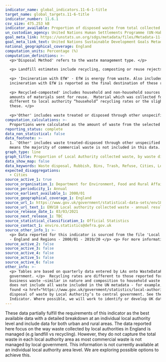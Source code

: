 ```yaml
---
indicator_name: global_indicators.11-6-1-title
target_name: global_targets.11-6-title
indicator_number: 11.6.1
csv_size: 475.253 kB
indicator_available: Proportion of disposed waste from total collected waste, by disposal method, region and waste collection authority
un_custodian_agency: United Nations Human Settlements Programme (UN-Habitat), United Nations Statistics Division (UNSD)
goal_meta_link: https://unstats.un.org/sdgs/metadata/files/Metadata-11-06-01.pdf
goal_meta_link_text: United Nations Sustainable Development Goals Metadata
national_geographical_coverage: England
computation_units: Percentage (%)
computation_definitions: >-
  <p>'Disposal Method' refers to the waste management type. </p>
  
  <p> Landfill estimates include recycling, composting or reuse rejects. </p>
  
  <p> 'Incineration with EfW' - EfW is energy from waste. Also included are amounts rejected for recycling, composting or reuse where
  incineration with EfW is reported as the final destination of these rejects. </p>
  
  <p> Recycled-composted' includes household and non-household sources sent for recycling or for centralised composting; home composting estimates are not included in this total.  It also includes small
  amounts of materials sent for reuse.  Material which was collected for recycling but actually rejected at collection, by the MRF or at the gate of a recycling reprocessor is excluded. The percentage of waste recycled shown above relate to all Local Authority collected waste and so are
  different to local authority “household” recycling rates or the slightly narrower “waste from household” definitions.  The [Annual Results tables](https://www.gov.uk/government/statistics/local-authority-collected-waste-management-annual-results) provide further statistics and detail on
  these. </p>
  
  <p>'Other' includes waste treated or disposed through other unspecified treatment processes as well as process and moisture loss. </p>
computation_calculations: >-
  Proportions were calculated as the amount of waste from the selected waste disposal method in each local authority or region divided by the total amount of waste collected in that local authority or region. The percentage was then calculated by multiplying the proportion by 100.
reporting_status: complete
data_non_statistical: false
data_footnote: >-
  1. 'Other' includes waste treated-disposed through other unspecified treatment processes as well as process and moisture loss. Process and moisture loss may lead to negative values being reported. 2.  Data reported relates only to Local Authority (LA) collected and managed waste, this
  means the majority of commercial waste is not included in this data. 3. EfW  = Energy from waste
graph_type: line
graph_title: Proportion of Local Authority collected waste, by waste disposal method
data_show_map: false
data_keywords: Waste disposal, Rubbish, Bins, Trash, Refuse, Cities, Local Authorities, Local Authority
expected_disaggregations:
  - Cities
source_active_1: true
source_organisation_1: Department for Environment, Food and Rural Affairs
source_periodicity_1: Annual
source_earliest_available_1: 2000/01
source_geographical_coverage_1: England
source_url_1: https://www.gov.uk/government/statistical-data-sets/env18-local-authority-collected-waste-annual-results-tables
source_url_text_1: ENV18 Local authority collected waste - annual results tables 
source_release_date_1: 03/03/2021
source_next_release_1: TBC
source_statistical_classification_1: Official Statistics
source_contact_1: enviro.statistics@defra.gov.uk
source_other_info_1: >-
  <p> Data reported for this indicator is sourced from the file 'Local Authority collected waste generation from April 2000 to March 2020...', Table 2 - Management of Local Authority collected waste - England - 2014/15 - 2019/20 and Table 2a - Management of Local Authority collected waste
  - England and Regions - 2000/01 - 2019/20 </p> <p> For more information, refer to the <a href="https://www.gov.uk/government/statistics/local-authority-collected-waste-management-annual-results">Methodology document </a>
source_active_2: false
source_active_3: false
source_active_4: false
source_active_5: false
source_active_6: false
other_info: >-
  <p> Tables are based on quarterly data entered by LAs onto WasteDataFlow.  This data is published annually on a financial year basis( April to March). WasteDataFlow is a web-based system for quarterly reporting on Local Authority collected waste data by local authorities to central
  government. </p>  Recycling rates are different to those reported for indicator 12.5.1 because these data relate to all local authority waste for treatment, from both household and that not from households. Local Authority Collected Waste is mostly household waste but includes some
  business waste –similar in nature and composition to household waste where collected by the local authority. Other non household waste such as that from from municipal parks etc and some non-municipal fractions such as construction and demolition waste may also be collected.  This data
  does not include all waste included in the UN metadata - for example, waste from agricultural and industrial premises, schools and hospitals, and construction sites. Sewage sludge, and faecal sludge are also not included in these data. The methodology document for the data source can be
  found <a href="https://www.gov.uk/government/statistics/local-authority-collected-waste-management-annual-results">here.</a> Tables are based on quarterly data entered by local authorities onto WasteDataFlow. WasteDataFlow is a web-based system for the reporting of collection and
  disposal of waste by Local Authority’s to central government. See the WasteDataFlow website home page <a href="https://www.wastedataflow.org/home.aspx">here.</a> This data is published annually on a financial year basis. This indicator is being used as an approximation of the UN SDG
  Indicator. Where possible, we will work to identify or develop UK data to meet the global indicator specification. This indicator has been identified in collaboration with topic experts.
---
```

These data partially fulfill the requirements of this indicator as the best available data with a detailed breakdown at an individual local authority level and include data for both urban and rural areas. The data reported here focus on the way waste collected by local authorities in England is managed (e.g landfill vs recycling). However, they do not capture the total waste in each local authority area as most commercial waste is not managed by local government. This information is not currently available at an individual local authority area level. We are exploring possible options to achieve this. 